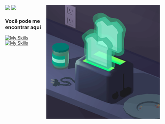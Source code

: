 <img  align="right" src="Oh My Is That a Ghost_.gif" height='370px' width='370px'>
<img  height="180em" src="https://github-readme-stats.vercel.app/api?username=rabelzx&theme=vue-dark&hide_border=true&bg_color=0d1117"/>
<img  height="150em"  src="https://github-readme-stats.vercel.app/api/top-langs?username=rabelzx&layout=compact&theme=vue-dark&hide_border=true&bg_color=0d1117">
  
### Você pode me encontrar aqui

[![My Skills](https://skillicons.dev/icons?i=gmail)](https://mail.google.com/mail/?view=cm&fs=1&to=eric.rabelo21@gmail.com)
[![My Skills](https://skillicons.dev/icons?i=linkedin)](https://www.linkedin.com/in/rabelzx/)


